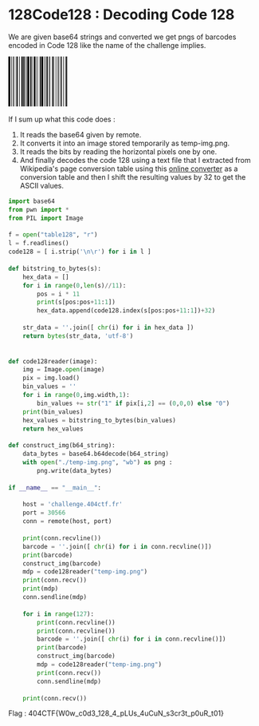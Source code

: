 # 128Code128 : Decoding Code 128

We are given base64 strings and converted we get pngs of barcodes encoded in Code 128 like the name of the challenge implies.

![](./pics/cbimage.png "cbimage.png")

If I sum up what this code does : 
1. It reads the base64 given by remote.
2. It converts it into an image stored temporarily as temp-img.png.
3. It reads the bits by reading the horizontal pixels one by one. 
3. And finally decodes the code 128 using a text file that I extracted from Wikipedia's page conversion table using this [online converter](https://www.convertcsv.com/html-table-to-csv.htm) as a conversion table and then I shift the resulting values by 32 to get the ASCII values.

```python
import base64
from pwn import *
from PIL import Image

f = open("table128", "r")
l = f.readlines()
code128 = [ i.strip('\n\r') for i in l ]

def bitstring_to_bytes(s):
    hex_data = []
    for i in range(0,len(s)//11):
    	pos = i * 11
    	print(s[pos:pos+11:1])
    	hex_data.append(code128.index(s[pos:pos+11:1])+32)
    	
    str_data = ''.join([ chr(i) for i in hex_data ])
    return bytes(str_data, 'utf-8')


def code128reader(image):
    img = Image.open(image)
    pix = img.load()
    bin_values = ''
    for i in range(0,img.width,1):
        bin_values += str("1" if pix[i,2] == (0,0,0) else "0")
    print(bin_values)
    hex_values = bitstring_to_bytes(bin_values)
    return hex_values
    
def construct_img(b64_string):
    data_bytes = base64.b64decode(b64_string)
    with open("./temp-img.png", "wb") as png :
    	png.write(data_bytes)

if __name__ == "__main__":

    host = 'challenge.404ctf.fr'
    port = 30566
    conn = remote(host, port)
    
    print(conn.recvline())
    barcode = ''.join([ chr(i) for i in conn.recvline()])
    print(barcode)
    construct_img(barcode)
    mdp = code128reader("temp-img.png")
    print(conn.recv())
    print(mdp)
    conn.sendline(mdp)
    
    for i in range(127):
    	print(conn.recvline())
    	print(conn.recvline())
    	barcode = ''.join([ chr(i) for i in conn.recvline()])
    	print(barcode)
    	construct_img(barcode)
    	mdp = code128reader("temp-img.png")
    	print(conn.recv())
    	conn.sendline(mdp)
    	
    print(conn.recv())

```

Flag : 404CTF{W0w_c0d3_128_4_pLUs_4uCuN_s3cr3t_p0uR_t01}